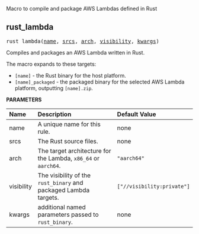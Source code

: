 <!-- Generated with Stardoc: http://skydoc.bazel.build -->

Macro to compile and package AWS Lambdas defined in Rust

<a id="#rust_lambda"></a>

## rust_lambda

<pre>
rust_lambda(<a href="#rust_lambda-name">name</a>, <a href="#rust_lambda-srcs">srcs</a>, <a href="#rust_lambda-arch">arch</a>, <a href="#rust_lambda-visibility">visibility</a>, <a href="#rust_lambda-kwargs">kwargs</a>)
</pre>

Compiles and packages an AWS Lambda written in Rust.

The macro expands to these targets:
* `[name]` - the Rust binary for the host platform.
* `[name]_packaged` - the packaged binary for the selected AWS Lambda platform, outputting `[name].zip`.


**PARAMETERS**


| Name  | Description | Default Value |
| :------------- | :------------- | :------------- |
| <a id="rust_lambda-name"></a>name |  A unique name for this rule.   |  none |
| <a id="rust_lambda-srcs"></a>srcs |  The Rust source files.   |  none |
| <a id="rust_lambda-arch"></a>arch |  The target architecture for the Lambda, <code>x86_64</code> or <code>aarch64</code>.   |  <code>"aarch64"</code> |
| <a id="rust_lambda-visibility"></a>visibility |  The visibility of the <code>rust_binary</code> and packaged Lambda targets.   |  <code>["//visibility:private"]</code> |
| <a id="rust_lambda-kwargs"></a>kwargs |  additional named parameters passed to <code>rust_binary</code>.   |  none |


